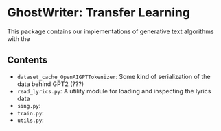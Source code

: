 # GhostWriter: Transfer Learning

This package contains our implementations of generative text algorithms with the 

## Contents
  - `dataset_cache_OpenAIGPTTokenizer`: Some kind of serialization of the data behind GPT2 (???)
  - `read_lyrics.py`: A utility module for loading and inspecting the lyrics data
  - `sing.py`:
  - `train.py`: 
  - `utils.py`:  
